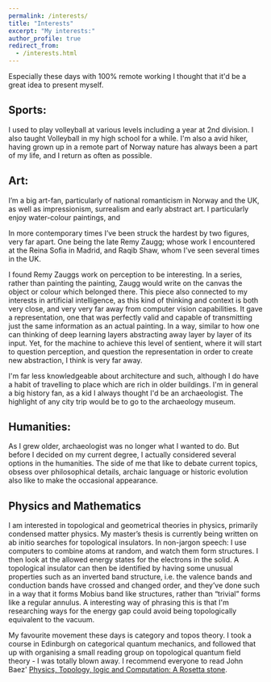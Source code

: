 ```yaml
---
permalink: /interests/
title: "Interests"
excerpt: "My interests:"
author_profile: true
redirect_from: 
  - /interests.html
---
```


Especially these days with 100% remote working I thought that it'd be a great idea to present myself.

Sports:
------
I used to play volleyball at various levels including a year at 2nd division. I also taught Volleyball in my high school for a while. I'm also a avid hiker, having grown up in a remote part of Norway nature has always been a part of my life, and I return as often as possible.

Art:
------
I’m a big art-fan, particularly of national romanticism in Norway and the UK, as well as impressionism, surrealism and early abstract art. I particularly enjoy water-colour paintings, and 

In more contemporary times I’ve been struck the hardest by two figures, very far apart. One being the late Remy Zaugg; whose work I encountered at the Reina Sofia in Madrid, and Raqib Shaw, whom I’ve seen several times in the UK.

I found Remy Zauggs work on perception to be interesting. In a series, rather than painting the painting, Zaugg would write on the canvas the object or colour which belonged there. This piece also connected to my interests in artificial intelligence, as this kind of thinking and context is both very close, and very very far away from computer vision capabilities. It gave a representation, one that was perfectly valid and capable of transmitting just the same information as an actual painting. In a way, similar to how one can thinking of deep learning layers abstracting away layer by layer of its input. Yet, for the machine to achieve this level of sentient, where it will start to question perception, and question the representation in order to create new abstraction, I think is very far away.

I'm far less knowledgeable about architecture and such, although I do have a habit of travelling to place which are rich in older buildings. I'm in general a big history fan,
as a kid I always thought I'd be an archaeologist. The highlight of any city trip would be to go to the archaeology museum.

Humanities:
------
As I grew older, archaeologist was no longer what I wanted to do. But before I decided on my current degree, I actually
considered several options in the humanities. The side of me that like to debate current topics, obsess over philosophical
details, archaic language or historic evolution also like to make the occasional appearance.

Physics and Mathematics
------
I am interested in topological and geometrical theories in physics, primarily condensed matter physics. My master’s thesis is currently being written on ab initio searches for topological insulators. In non-jargon speech: I use computers to combine atoms at random, and watch them form structures. I then look at the allowed energy states for the electrons in the solid. A topological insulator can then be identified by having some unusual properties such as an inverted band structure, i.e. the valence bands and conduction bands have crossed and changed order, and they’ve done such in a way that it forms Mobius band like structures, rather than “trivial” forms like a regular annulus. A interesting way of phrasing this is that I'm researching ways for the energy gap could avoid being topologically equivalent to the vacuum.

My favourite movement these days is category and topos theory. I took a course in Edinburgh on categorical quantum mechanics, and followed that up with organising a small reading group
on topological quantum field theory - I was totally blown away. I recommend everyone to read John Baez' [Physics, Topology, logic and Computation: A Rosetta stone](https://math.ucr.edu/home/baez/rosetta.pdf).